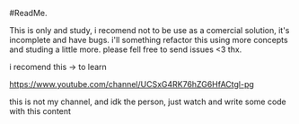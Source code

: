 #ReadMe.

This is only and study,
i recomend not to be use as a comercial solution, it's incomplete and have bugs.
i'll something refactor this using more concepts and studing a little more.
please fell free to send issues <3 thx.

i recomend this -> to learn 

https://www.youtube.com/channel/UCSxG4RK76hZG6HfACtgl-pg

this is not my channel, and idk the person, just watch and write some code with this content
